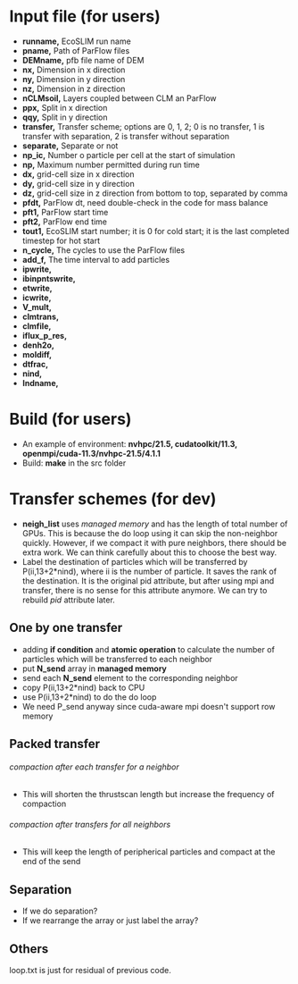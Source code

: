 # Input file (for users)
* **runname,** EcoSLIM run name
* **pname,** Path of ParFlow files
* **DEMname,** pfb file name of DEM
* **nx,** Dimension in x direction
* **ny,** Dimension in y direction
* **nz,** Dimension in z direction
* **nCLMsoil,** Layers coupled between CLM an ParFlow
* **ppx,** Split in x direction
* **qqy,** Split in y direction
* **transfer,** Transfer scheme; options are 0, 1, 2; 0 is no transfer, 1 is transfer with separation, 2 is transfer without separation
* **separate,** Separate or not
* **np_ic,** Number o particle per cell at the start of simulation
* **np,** Maximum number permitted during run time 
* **dx,** grid-cell size in x direction
* **dy,** grid-cell size in y direction
* **dz,** grid-cell size in z direction from bottom to top, separated by comma
* **pfdt,** ParFlow dt, need double-check in the code for mass balance
* **pft1,** ParFlow start time
* **pft2,** ParFlow end time
* **tout1,** EcoSLIM start number; it is 0 for cold start; it is the last completed timestep for hot start
* **n_cycle,** The cycles to use the ParFlow files
* **add_f,** The time interval to add particles
* **ipwrite,**
* **ibinpntswrite,**
* **etwrite,**
* **icwrite,**
* **V_mult,**
* **clmtrans,**
* **clmfile,**
* **iflux_p_res,**
* **denh2o,**
* **moldiff,**
* **dtfrac,**
* **nind,**
* **Indname,**
# Build (for users)
* An example of environment: **nvhpc/21.5, cudatoolkit/11.3, openmpi/cuda-11.3/nvhpc-21.5/4.1.1**
* Build: **make** in the src folder
# Transfer schemes (for dev)
* **neigh_list** uses *managed memory* and has the length of total number of GPUs. This is because the do loop using it can skip the non-neighbor quickly. However, if we compact it with pure neighbors, there should be extra work. We can think carefully about this to choose the best way.  
* Label the destination of particles which will be transferred by P(ii,13+2\*nind), where ii is the number of particle. It saves the rank of the destination. It is the original pid attribute, but after using mpi and transfer, there is no sense for this attribute anymore. We can try to rebuild *pid* attribute later.  
## One by one transfer
* adding **if condition** and **atomic operation** to calculate the number of particles which will be transferred to each neighbor
* put **N_send** array in **managed memory**
* send each **N_send** element to the corresponding neighbor 
* copy P(ii,13+2\*nind) back to CPU 
* use P(ii,13+2\*nind) to do the do loop
* We need P_send anyway since cuda-aware mpi doesn't support row memory
## Packed transfer
###### compaction after each transfer for a neighbor
* This will shorten the thrustscan length but increase the frequency of compaction
###### compaction after transfers for all neighbors
* This will keep the length of peripherical particles and compact at the end of the send
## Separation
* If we do separation?
* If we rearrange the array or just label the array?
## Others
loop.txt is just for residual of previous code.


